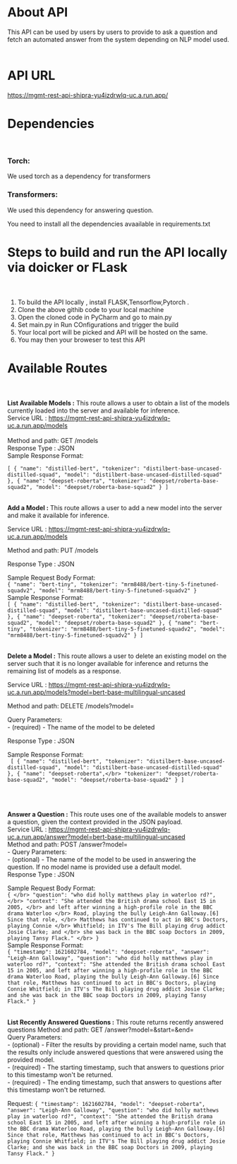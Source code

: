 # About API </br>

This API can be used by users by users to provide to ask a question and fetch an automated answer from the system depending on NLP model used.</br></br>

# API URL </br>

https://mgmt-rest-api-shipra-yu4izdrwlq-uc.a.run.app/

# Dependencies </br></br>

### Torch: 
We used torch as a dependency for transformers

### Transformers: 
We used this dependency for answering question.

You need to install all the dependencies avaailable in requirements.txt

# Steps to build and run the API locally via doicker or FLask</br></br>

1. To build the API locally , install FLASK,Tensorflow,Pytorch  .</br>
2. Clone the above githib code to your local machine
3. Open the cloned code in PyCharm and go to main.py
4. Set main.py in Run COnfigurations and trigger the build 
5. Your local port will be picked and API will be hosted on the same.
6. You may then your broweser to test this API 
  
# Available Routes</br></br>

<b>List Available Models :</b> This route allows a user to obtain a list of the models currently loaded into the server and available for inference.</br>
Service URL : https://mgmt-rest-api-shipra-yu4izdrwlq-uc.a.run.app/models   
</br>Method and path: GET /models</br>
Response Type : JSON</br>
Sample Response Format:</br>

`[
    {
        "name": "distilled-bert",
        "tokenizer": "distilbert-base-uncased-distilled-squad",
          "model": "distilbert-base-uncased-distilled-squad"
    },
    {
         "name": "deepset-roberta",
         "tokenizer": "deepset/roberta-base-squad2",
         "model": "deepset/roberta-base-squad2"
    }
]`
</br></br>

<b>Add a Model :</b> This route allows a user to add a new model into the server and make it available for inference.</br>

Service URL : https://mgmt-rest-api-shipra-yu4izdrwlq-uc.a.run.app/models   </br>

Method and path: PUT /models</br>

Response Type : JSON</br>

Sample Request Body Format: </br>
      `{
      "name": "bert-tiny",
      "tokenizer": "mrm8488/bert-tiny-5-finetuned-squadv2",
      "model": "mrm8488/bert-tiny-5-finetuned-squadv2"
      }`
</br>
Sample Response Format:</br>
    `[
        {
            "name": "distilled-bert",
            "tokenizer": "distilbert-base-uncased-distilled-squad",
            "model": "distilbert-base-uncased-distilled-squad"
        },
        {
            "name": "deepset-roberta",
            "tokenizer": "deepset/roberta-base-squad2",
            "model": "deepset/roberta-base-squad2"
        },
    {
        "name": "bert-tiny",
        "tokenizer": "mrm8488/bert-tiny-5-finetuned-squadv2",
        "model": "mrm8488/bert-tiny-5-finetuned-squadv2"
    }
  ]`
 </br></br>

<b>Delete a Model :</b> This route allows a user to delete an existing model on the server such that it is no longer
available for inference and returns the remaining list of models as a response. </br>

Service URL : https://mgmt-rest-api-shipra-yu4izdrwlq-uc.a.run.app/models?model=bert-base-multilingual-uncased  </br>

Method and path: DELETE /models?model=<model name></br>

Query Parameters:</br> - <model name> (required) - The name of the model to be deleted</br>

Response Type : JSON</br>

Sample Response Format:</br>
   ` [
        {
            "name": "distilled-bert",
             "tokenizer": "distilbert-base-uncased-distilled-squad",
              "model": "distilbert-base-uncased-distilled-squad"
        },
        {
             "name": "deepset-roberta",</br>
             "tokenizer": "deepset/roberta-base-squad2",
             "model": "deepset/roberta-base-squad2"
        }
    ]`
    
</br></br>

<b>Answer a Question :</b> This route uses one of the available models to answer a question, given the context provided in
the JSON payload.</br>
Service URL : https://mgmt-rest-api-shipra-yu4izdrwlq-uc.a.run.app/answer?model=bert-base-multilingual-uncased  </br>
Method and path: POST /answer?model=<model name></br>
    - Query Parameters:  
        - <model name> (optional) - The name of the model to be used in answering the</br>
                                  question. If no model name is provided use a default model. </br>
Response Type : JSON</br>

Sample Request Body Format: </br>
    `{ </br>
            "question": "who did holly matthews play in waterloo rd?", </br>
            "context": "She attended the British drama school East 15 in 2005, </br>
            and left after winning a high-profile role in the BBC drama Waterloo </br>
            Road, playing the bully Leigh-Ann Galloway.[6] Since that role, </br>
            Matthews has continued to act in BBC's Doctors, playing Connie </br>
            Whitfield; in ITV's The Bill playing drug addict Josie Clarke; and </br>
            she was back in the BBC soap Doctors in 2009, playing Tansy Flack." </br>
    }` 
</br>
Sample Response Format:</br>
    `{
            "timestamp": 1621602784,
            "model": "deepset-roberta",
            "answer": "Leigh-Ann Galloway",
            "question": "who did holly matthews play in waterloo rd?",
            "context": "She attended the British drama school East 15 in 2005,
            and left after winning a high-profile role in the BBC drama Waterloo
            Road, playing the bully Leigh-Ann Galloway.[6] Since that role,
            Matthews has continued to act in BBC's Doctors, playing Connie
            Whitfield; in ITV's The Bill playing drug addict Josie Clarke; and
            she was back in the BBC soap Doctors in 2009, playing Tansy Flack."
    }`
</br></br>

<b>List Recently Answered Questions :</b> This route returns recently answered questions
Method and path: GET /answer?model=<model name>&start=<start timestamp>&end=<end
timestamp>
    </br>
 Query Parameters:</br>
        - <model name> (optional) - Filter the results by providing a certain model name, such
        that the results only include answered questions that were answered using the provided
        model.</br>
       - <start timestamp> (required) - The starting timestamp, such that answers to questions
          prior to this timestamp won't be returned.</br>
       - <end timestamp> (required) - The ending timestamp, such that answers to questions
         after this timestamp won't be returned.</br>
     
Request:
          `{
             "timestamp": 1621602784,
             "model": "deepset-roberta",
             "answer": "Leigh-Ann Galloway",
             "question": "who did holly matthews play in waterloo rd?",
             "context": "She attended the British drama school East 15 in 2005,
                    and left after winning a high-profile role in the BBC drama Waterloo
                    Road, playing the bully Leigh-Ann Galloway.[6] Since that role,
                    Matthews has continued to act in BBC's Doctors, playing Connie
                    Whitfield; in ITV's The Bill playing drug addict Josie Clarke; and
                    she was back in the BBC soap Doctors in 2009, playing Tansy Flack."
            }`

</br></br></br>
